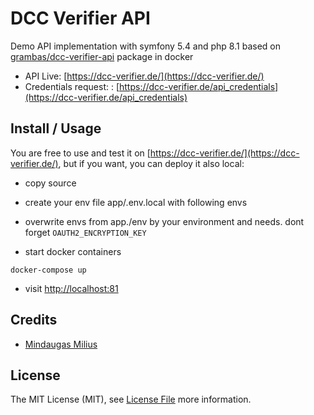# DCC Verifier API

Demo API implementation with symfony 5.4 and php 8.1 based on [grambas/dcc-verifier-api](https://github.com/grambas/dcc-verifier) package in docker

* API Live: [https://dcc-verifier.de/](https://dcc-verifier.de/)
* Credentials request: : [https://dcc-verifier.de/api_credentials](https://dcc-verifier.de/api_credentials)


## Install / Usage

You are free to use and test it on [https://dcc-verifier.de/](https://dcc-verifier.de/), but if you want, you can deploy it also local:

* copy source
* create your env file app/.env.local with following envs
* overwrite envs from app./env by your environment and needs. dont forget `OAUTH2_ENCRYPTION_KEY`

* start docker containers
```
docker-compose up
```

* visit [http://localhost:81](http://localhost:81)

## Credits

- [Mindaugas Milius](https://github.com/grambas)


## License

The MIT License (MIT), see [License File](LICENSE.md) more information.
